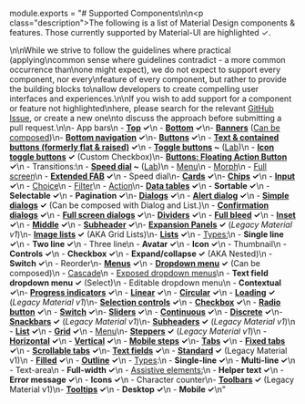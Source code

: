 module.exports = "# Supported Components\n\n<p class=\"description\">The following is a list of Material Design components & features. Those currently supported by Material-UI are highlighted ✓.</p>\n\nWhile we strive to follow the guidelines where practical (applying\ncommon sense where guidelines contradict - a more common occurrence than\none might expect), we do not expect to support every component, nor every\nfeature of every component, but rather to provide the building blocks to\nallow developers to create compelling user interfaces and experiences.\n\nIf you wish to add support for a component or feature not highlighted\nhere, please search for the relevant [GitHub Issue](https://github.com/Foso/material-ui/issues), or create a new one\nto discuss the approach before submitting a pull request.\n\n- App bars\n  - **[Top](https://material.io/design/components/app-bars-top.html) ✓**\n  - **[Bottom](https://material.io/design/components/app-bars-bottom.html) ✓**\n- **[Banners](https://material.io/design/components/banners.html)** ([Can be composed](https://medium.com/material-ui/introducing-material-ui-design-system-93e921beb8df))\n- **[Bottom navigation](https://material.io/design/components/bottom-navigation.html) ✓**\n- **[Buttons](https://material.io/design/components/buttons.html) ✓**\n  - **[Text & contained buttons (formerly flat & raised)](https://material.io/design/components/buttons.html) ✓**\n  - **[Toggle buttons](https://material.io/design/components/buttons.html#buttons-toggle-buttons) ~** ([Lab](/components/about-the-lab/))\n  - **[Icon toggle buttons](https://material.io/design/components/buttons.html#toggle-button) ✓** (Custom Checkbox)\n- **[Buttons: Floating Action Button](https://material.io/design/components/buttons-floating-action-button.html) ✓**\n  - Transitions:\n    - **[Speed dial](https://material.io/design/components/buttons-floating-action-button.html#types-of-transitions) ~** ([Lab](/components/about-the-lab/))\n    - [Menu](https://material.io/design/components/buttons-floating-action-button.html#types-of-transitions)\n    - [Morph](https://material.io/design/components/buttons-floating-action-button.html#types-of-transitions)\n    - [Full screen](https://material.io/design/components/buttons-floating-action-button.html#types-of-transitions)\n  - **[Extended FAB](https://material.io/design/components/buttons-floating-action-button.html#extended-fab) ✓**\n    - Speed dial\n- **[Cards](https://material.io/design/components/cards.html) ✓**\n- **[Chips](https://material.io/design/components/chips.html) ✓**\n  - **[Input](https://material.io/design/components/chips.html#input-chips) ✓**\n  - [Choice](https://material.io/design/components/chips.html#choice-chips)\n  - [Filter](https://material.io/design/components/chips.html#filter-chips)\n  - [Action](https://material.io/design/components/chips.html#action-chips)\n- **[Data tables](https://material.io/design/components/data-tables.html) ✓**\n  - **Sortable ✓**\n  - **Selectable ✓**\n  - **Pagination ✓**\n- **[Dialogs](https://material.io/design/components/dialogs.html) ✓**\n  - **[Alert dialog](https://material.io/design/components/dialogs.html#alert-dialog) ✓**\n  - **[Simple dialogs](https://material.io/design/components/dialogs.html#simple-dialog) ✓** (Can be composed with Dialog and List.)\n  - **[Confirmation dialogs](https://material.io/design/components/dialogs.html#confirmation-dialog) ✓**\n  - **[Full screen dialogs](https://material.io/design/components/dialogs.html#full-screen-dialog) ✓**\n- **[Dividers](https://material.io/design/components/dividers.html) ✓**\n  - **[Full bleed](https://material.io/design/components/dividers.html#types) ✓**\n  - **[Inset](https://material.io/design/components/dividers.html#types) ✓**\n  - **[Middle](https://material.io/design/components/dividers.html#types) ✓**\n  - **[Subheader](https://material.io/design/components/dividers.html#types) ✓**\n- **[Expansion Panels](https://material.io/archive/guidelines/components/expansion-panels.html) ✓** (*Legacy Material v1*)\n- **[Image lists](https://material.io/design/components/image-lists.html) ✓** (AKA Grid Lists)\n- **[Lists](https://material.io/design/components/lists.html) ✓**\n  - [Types:](https://material.io/design/components/lists.html#types)\n    - **Single line ✓**\n    - **Two line ✓**\n    - Three line\n  - **Avatar ✓**\n  - **Icon ✓**\n  - Thumbnail\n  - **Controls ✓**\n    - **Checkbox ✓**\n    - **Expand/collapse ✓** (AKA Nested)\n    - **Switch ✓**\n    - Reorder\n- **[Menus](https://material.io/design/components/menus.html) ✓**\n  - **[Dropdown menu](https://material.io/design/components/menus.html#dropdown-menu) ✓** (Can be composed)\n    - [Cascade](https://material.io/design/components/menus.html#dropdown-menu)\n  - [Exposed dropdown menus](https://material.io/design/components/menus.html#exposed-dropdown-menu)\n    - **Text field dropdown menu ✓** (Select)\n    - Editable dropdown menu\n  - **Contextual ✓**\n- **[Progress indicators](https://material.io/design/components/progress-indicators.html) ✓**\n  - **[Linear](https://material.io/design/components/progress-indicators.html#linear-progress-indicators) ✓**\n  - **[Circular](https://material.io/design/components/progress-indicators.html#circular-progress-indicators) ✓**\n  - **[Loading](https://material.io/archive/guidelines/components/progress-activity.html) ✓** (*Legacy Material v1*)\n- **[Selection controls](https://material.io/design/components/selection-controls.html) ✓**\n  - **[Checkbox](https://material.io/design/components/selection-controls.html#checkboxes) ✓**\n  - **[Radio button](https://material.io/design/components/selection-controls.html#radio-buttons) ✓**\n  - **[Switch](https://material.io/design/components/selection-controls.html#switches) ✓**\n- **[Sliders](https://material.io/design/components/sliders.html) ✓**\n  - **[Continuous](https://material.io/design/components/sliders.html#continuous-slider) ✓**\n  - **[Discrete](https://material.io/design/components/sliders.html#discrete-slider) ✓**\n- **[Snackbars](https://material.io/design/components/snackbars.html) ✓** (*Legacy Material v1*)\n- **[Subheaders](https://material.io/archive/guidelines/components/subheaders.html) ✓** (*Legacy Material v1*)\n  - **[List](https://material.io/archive/guidelines/components/subheaders.html#subheaders-list-subheaders) ✓**\n  - **[Grid](https://material.io/archive/guidelines/components/subheaders.html#subheaders-list-subheaders) ✓**\n  - [Menu](https://material.io/archive/guidelines/components/subheaders.html#subheaders-list-subheaders)\n- **[Steppers](https://material.io/archive/guidelines/components/steppers.html) ✓** (*Legacy Material v1*)\n  - **[Horizontal](https://material.io/archive/guidelines/components/steppers.html#steppers-types-of-steppers) ✓**\n  - **[Vertical](https://material.io/archive/guidelines/components/steppers.html#steppers-types-of-steppers) ✓**\n  - **[Mobile steps](https://material.io/archive/guidelines/components/steppers.html#steppers-types-of-steps) ✓**\n- **[Tabs](https://material.io/design/components/tabs.html) ✓**\n  - **[Fixed tabs](https://material.io/design/components/tabs.html#fixed-tabs) ✓**\n  - **[Scrollable tabs](https://material.io/design/components/tabs.html#scrollable-tabs) ✓**\n- **[Text fields](https://material.io/design/components/text-fields.html) ✓**\n  - **[Standard](https://material.io/archive/guidelines/components/text-fields.html) ✓** (Legacy Material v1)\n  - **[Filled](https://material.io/design/components/text-fields.html#filled-text-field) ✓**\n  - **[Outline](https://material.io/design/components/text-fields.html#outlined-text-field) ✓**\n  - [Types](https://material.io/design/components/text-fields.html#input-types):\n    - **Single-line ✓**\n    - **Multi-line ✓**\n    - Text-area\n    - **Full-width ✓**\n  - [Assistive elements:](https://material.io/design/components/text-fields.html#anatomy)\n    - **Helper text ✓**\n    - **Error message ✓**\n    - **Icons ✓**\n    - Character counter\n- **[Toolbars](https://material.io/archive/guidelines/components/toolbars.html) ✓** (Legacy Material v1)\n-  **[Tooltips](https://material.io/design/components/tooltips.html) ✓**\n  -  **Desktop ✓**\n  -  **Mobile ✓**\n"